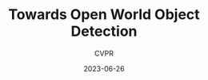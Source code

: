 ---
layout: seminar-post
title: "Towards Open World Object Detection"
subtitle: 'CVPR'
categories: Computer Vision
tags: [Object-Detection]
date: 2023-06-26
pdf_url: 'https://drive.google.com/file/d/1WPrLIHI2Ld8X0fmskVNtsBDdgGU-06Q0/view?usp=sharing'
---